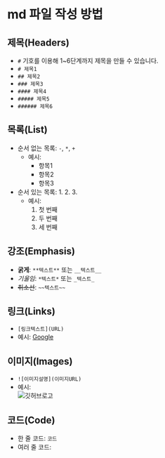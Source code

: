 # md 파일 작성 방법

## 제목(Headers)
- `#` 기호를 이용해 1~6단계까지 제목을 만들 수 있습니다.
- `# 제목1`
- `## 제목2`
- `### 제목3`
- `#### 제목4`
- `##### 제목5`
- `###### 제목6`

## 목록(List)
- 순서 없는 목록: `-`, `*`, `+`
  - 예시:  
    - 항목1  
    * 항목2  
    + 항목3
- 순서 있는 목록: 1. 2. 3.
  - 예시:  
    1. 첫 번째  
    2. 두 번째  
    3. 세 번째

## 강조(Emphasis)
- **굵게**: `**텍스트**` 또는 `__텍스트__`
- *기울임*: `*텍스트*` 또는 `_텍스트_`
- ~~취소선~~: `~~텍스트~~`

## 링크(Links)
- `[링크텍스트](URL)`
- 예시: [Google](https://www.google.com/)

## 이미지(Images)
- `![이미지설명](이미지URL)`
- 예시:  
  ![깃허브로고](https://github.githubassets.com/images/modules/logos_page/GitHub-Mark.png)

## 코드(Code)
- 한 줄 코드: ``코드``
- 여러 줄 코드:  
